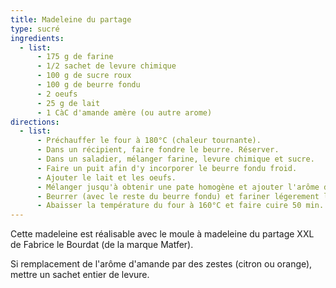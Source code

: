 ```yaml
---
title: Madeleine du partage
type: sucré
ingredients:
  - list:
      - 175 g de farine
      - 1/2 sachet de levure chimique
      - 100 g de sucre roux
      - 100 g de beurre fondu
      - 2 oeufs
      - 25 g de lait
      - 1 CàC d'amande amère (ou autre arome)
directions:
  - list:
      - Préchauffer le four à 180°C (chaleur tournante).
      - Dans un récipient, faire fondre le beurre. Réserver.
      - Dans un saladier, mélanger farine, levure chimique et sucre.
      - Faire un puit afin d'y incorporer le beurre fondu froid.
      - Ajouter le lait et les oeufs.
      - Mélanger jusqu'à obtenir une pate homogène et ajouter l'arôme d'amande amère.
      - Beurrer (avec le reste du beurre fondu) et fariner légerement le moule à madeleine du partage.
      - Abaisser la température du four à 160°C et faire cuire 50 min.
---
```


Cette madeleine est réalisable avec le moule à madeleine du partage XXL de Fabrice le Bourdat (de la marque Matfer).

Si remplacement de l'arôme d'amande par des zestes (citron ou orange), mettre un sachet entier de levure.
